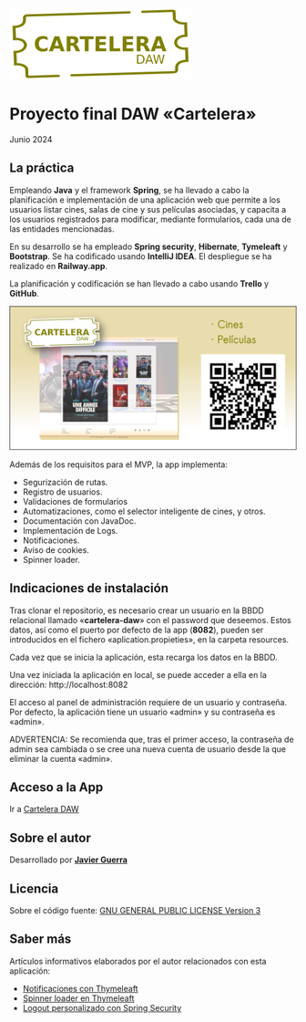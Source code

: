 ![Logo Cartelera](src/main/resources/static/img/logo.svg)  

# Proyecto final DAW «Cartelera»

Junio 2024

## La práctica

Empleando **Java** y el framework **Spring**, se ha llevado a cabo la planificación e implementación de una aplicación web que permite a los usuarios listar cines, salas de cine y sus películas asociadas, y capacita a los usuarios registrados para modificar, mediante formularios, cada una de las entidades mencionadas.

En su desarrollo se ha empleado **Spring security**, **Hibernate**, **Tymeleaft** y **Bootstrap**. Se ha codificado usando **IntelliJ IDEA**. El despliegue se ha realizado en **Railway.app**.

La planificación y codificación se han llevado a cabo usando **Trello** y **GitHub**.

![Banner](src/main/resources/static/img/banner.png)

Además de los requisitos para el MVP, la app implementa:

- Segurización de rutas.
- Registro de usuarios.
- Validaciones de formularios
- Automatizaciones, como el selector inteligente de cines, y otros.
- Documentación con JavaDoc.
- Implementación de Logs.
- Notificaciones.
- Aviso de cookies.
- Spinner loader.

## Indicaciones de instalación

Tras clonar el repositorio, es necesario crear un usuario en la BBDD relacional llamado «**cartelera-daw**» con el password que deseemos. Estos datos, así como el puerto por defecto de la app (**8082**), pueden ser introducidos en el fichero «aplication.propieties», en la carpeta resources.

Cada vez que se inicia la aplicación, esta recarga los datos en la BBDD.

Una vez iniciada la aplicación en local, se puede acceder a ella en la dirección: http://localhost:8082

El acceso al panel de administración requiere de un usuario y contraseña. Por defecto, la aplicación tiene un usuario «admin» y su contraseña es «admin».

ADVERTENCIA: Se recomienda que, tras el primer acceso, la contraseña de admin sea cambiada o se cree una nueva cuenta de usuario desde la que eliminar la cuenta «admin».

## Acceso a la App

Ir a [Cartelera DAW](https://cartelera-daw.up.railway.app/)

## Sobre el autor

Desarrollado por [**Javier Guerra**](https://javguerra.github.io/)

## Licencia

Sobre el código fuente: [GNU GENERAL PUBLIC LICENSE Version 3](LICENSE)

## Saber más

Artículos informativos elaborados por el autor relacionados con esta aplicación:

- [Notificaciones con Thymeleaft](https://javguerra.github.io/blog/notificaciones-thymeleaft/)  
- [Spinner loader en Thymeleaft](https://javguerra.github.io/blog/loader-thymeleaft/)  
- [Logout personalizado con Spring Security](https://javguerra.github.io/blog/logout-spring-security/)  
